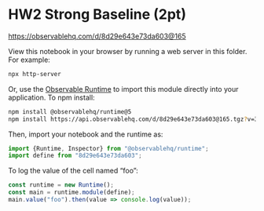 # HW2 Strong Baseline (2pt)

https://observablehq.com/d/8d29e643e73da603@165

View this notebook in your browser by running a web server in this folder. For
example:

~~~sh
npx http-server
~~~

Or, use the [Observable Runtime](https://github.com/observablehq/runtime) to
import this module directly into your application. To npm install:

~~~sh
npm install @observablehq/runtime@5
npm install https://api.observablehq.com/d/8d29e643e73da603@165.tgz?v=3
~~~

Then, import your notebook and the runtime as:

~~~js
import {Runtime, Inspector} from "@observablehq/runtime";
import define from "8d29e643e73da603";
~~~

To log the value of the cell named “foo”:

~~~js
const runtime = new Runtime();
const main = runtime.module(define);
main.value("foo").then(value => console.log(value));
~~~
